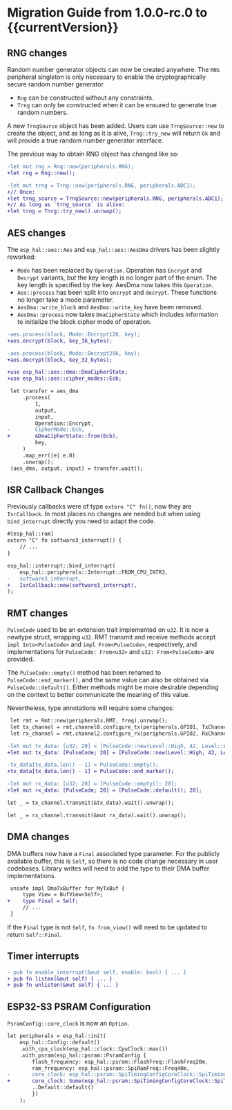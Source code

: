 # Migration Guide from 1.0.0-rc.0 to {{currentVersion}}

## RNG changes

Random number generator objects can now be created anywhere. The `RNG` peripheral singleton
is only necessary to enable the cryptographically secure random number generator.

 - `Rng` can be constructed without any constraints.
 - `Trng` can only be constructed when it can be ensured to generate true random numbers.

A new `TrngSource` object has been added. Users can use `TrngSource::new` to create the object,
and as long as it is alive, `Trng::try_new` will return `Ok` and will provide a true random number
generator interface.

The previous way to obtain RNG object has changed like so:

```diff
-let mut rng = Rng::new(peripherals.RNG);
+let rng = Rng::new();

-let mut trng = Trng::new(peripherals.RNG, peripherals.ADC1);
+// Once:
+let trng_source = TrngSource::new(peripherals.RNG, peripherals.ADC1);
+// As long as `trng_source` is alive:
+let trng = Tnrg::try_new().unrwap();
```

## AES changes

The `esp_hal::aes::Aes` and `esp_hal::aes::AesDma` drivers has been slightly reworked:

- `Mode` has been replaced by `Operation`. Operation has `Encrypt` and `Decrypt` variants, but the key length is no longer part of the enum. The key length is specified by the key. AesDma now takes this `Operation`.
- `Aes::process` has been split into `encrypt` and `decrypt`. These functions no longer take a mode parameter.
- `AesDma::write_block` and `AesDma::write_key` have been removed.
- `AesDma::process` now takes `DmaCipherState` which includes information to initialize the block cipher mode of operation.

```diff
-aes.process(block, Mode::Encrypt128, key);
+aes.encrypt(block, key_16_bytes);

-aes.process(block, Mode::Decrypt256, key);
+aes.decrypt(block, key_32_bytes);
```

```diff
+use esp_hal::aes::dma::DmaCipherState;
+use esp_hal::aes::cipher_modes::Ecb;

 let transfer = aes_dma
     .process(
         1,
         output,
         input,
         Operation::Encrypt,
-        CipherMode::Ecb,
+        &DmaCipherState::from(Ecb),
         key,
     )
     .map_err(|e| e.0)
     .unwrap();
 (aes_dma, output, input) = transfer.wait();
```

## ISR Callback Changes

Previously callbacks were of type `extern "C" fn()`, now they are `IsrCallback`. In most places no changes are needed but when using `bind_interrupt` directly
you need to adapt the code.

```diff
#[esp_hal::ram]
extern "C" fn software3_interrupt() {
    // ...
}

esp_hal::interrupt::bind_interrupt(
    esp_hal::peripherals::Interrupt::FROM_CPU_INTR3,
-   software3_interrupt,
+   IsrCallback::new(software3_interrupt),
);
```

## RMT changes

`PulseCode` used to be an extension trait implemented on `u32`. It is now a
newtype struct, wrapping `u32`.
RMT transmit and receive methods accept `impl Into<PulseCode>` and
`impl From<PulseCode>`, respectively, and implementations for
`PulseCode: From<u32>` and `u32: From<PulseCode>` are provided.

The `PulseCode::empty()` method has been renamed to `PulseCode::end_marker()`,
and the same value can also be obtained via `PulseCode::default()`. Either methods
might be more desirable depending on the context to better communicate the meaning
of this value.

Nevertheless, type annotations will require some changes:

```diff
 let rmt = Rmt::new(peripherals.RMT, freq).unrwap();
 let tx_channel = rmt.channel0.configure_tx(peripherals.GPIO1, TxChannelConfig::default());
 let rx_channel = rmt.channel2.configure_rx(peripherals.GPIO2, RxChannelConfig::default());

-let mut tx_data: [u32; 20] = [PulseCode::new(Level::High, 42, Level::Low, 24); 20];
+let mut tx_data: [PulseCode; 20] = [PulseCode::new(Level::High, 42, Level::Low, 24); 20];

-tx_data[tx_data.len() - 1] = PulseCode::empty();
+tx_data[tx_data.len() - 1] = PulseCode::end_marker();

-let mut rx_data: [u32; 20] = [PulseCode::empty(); 20];
+let mut rx_data: [PulseCode; 20] = [PulseCode::default(); 20];

let _ = tx_channel.transmit(&tx_data).wait().unwrap();

let _ = rx_channel.transmit(&mut rx_data).wait().unwrap();
```

## DMA changes

DMA buffers now have a `Final` associated type parameter. For the publicly available buffer, this is `Self`,
so there is no code change necessary in user codebases. Library writes will need to add the type to their
DMA buffer implementations.

```diff
 unsafe impl DmaTxBuffer for MyTxBuf {
     type View = BufView<Self>;
+    type Final = Self;
     // ...
 }
```

If the `Final` type is not `Self`, `fn from_view()` will need to be updated to return `Self::Final`.

## Timer interrupts
```diff
- pub fn enable_interrupt(&mut self, enable: bool) { ... }
+ pub fn listen(&mut self) { ... }
+ pub fn unlisten(&mut self) { ... }
```

## ESP32-S3 PSRAM Configuration

`PsramConfig::core_clock` is now an `Option`.

```diff
let peripherals = esp_hal::init(
    esp_hal::Config::default()
    .with_cpu_clock(esp_hal::clock::CpuClock::max())
    .with_psram(esp_hal::psram::PsramConfig {
        flash_frequency: esp_hal::psram::FlashFreq::FlashFreq20m,
        ram_frequency: esp_hal::psram::SpiRamFreq::Freq40m,
-       core_clock: esp_hal::psram::SpiTimingConfigCoreClock::SpiTimingConfigCoreClock160m,
+       core_clock: Some(esp_hal::psram::SpiTimingConfigCoreClock::SpiTimingConfigCoreClock160m),
        ..Default::default()
        })
    );
```
